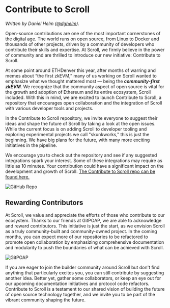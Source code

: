 # Contribute to Scroll

_Written by Daniel Helm ([@dghelm](https://twitter.com/dghelm))._

Open-source contributions are one of the most important cornerstones of the digital age. The world runs on open source, from Linux to Docker and thousands of other projects, driven by a community of developers who contribute their skills and expertise. At Scroll, we firmly believe in the power of community and are thrilled to introduce our new initiative: Contribute to Scroll.

At some point around ETHDenver this year, after months of warring and memes about “the first zkEVM,” many of us working on Scroll wanted to emphasize what we thought mattered most — being the _**community-first zkEVM**_. We recognize that the community aspect of open source is vital for the growth and adoption of Ethereum and its entire ecosystem, Scroll included. With this in mind, we are excited to launch Contribute to Scroll, a repository that encourages open collaboration and the integration of Scroll with various developer tools and projects.

In the Contribute to Scroll repository, we invite everyone to suggest their ideas and shape the future of Scroll by taking a look at the open issues. While the current focus is on adding Scroll to developer tooling and exploring experimental projects we call "skunkworks," this is just the beginning. We have big plans for the future, with many more exciting initiatives in the pipeline.

We encourage you to check out the repository and see if any suggested integrations spark your interest. Some of these integrations may require as little as 10 minutes. Your contribution could have a significant impact on the development and growth of Scroll. [The Contribute to Scroll repo can be found here.](https://github.com/scroll-tech/contribute-to-scroll)

![GitHub Repo](https://imgur.com/FqFfTwV.png)

## Rewarding Contributors

At Scroll, we value and appreciate the efforts of those who contribute to our ecosystem. Thanks to our friends at GitPOAP, we are able to acknowledge and reward contributors. This initiative is just the start, as we envision Scroll as a truly community-built and community-owned project. In the coming months, you can expect more of our repositories to be refactored to promote open collaboration by emphasizing comprehensive documentation and modularity to push the boundaries of what can be achieved with Scroll.

![GitPOAP](https://i.imgur.com/uXuoVia.png)

If you are eager to join the builder community around Scroll but don't find anything that particularly excites you, you can still contribute by suggesting another idea. Better yet, gather some collaborators, or keep an eye out for our upcoming documentation initiatives and protocol code refactors. Contribute to Scroll is a testament to our shared vision of building the future of open source technology together, and we invite you to be part of the vibrant community shaping the future.
